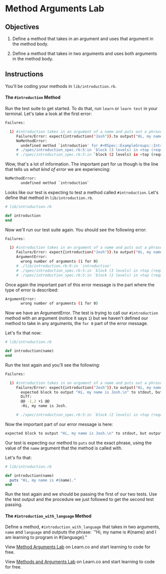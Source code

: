 # Method Arguments Lab

## Objectives

1. Define a method that takes in an argument and uses that argument in the
   method body.

2. Define a method that takes in two arguments and uses both arguments in the
   method body.

## Instructions

You'll be coding your methods in `lib/introduction.rb`.

#### The `#introduction` Method

Run the test suite to get started. To do that, run `learn` or `learn test` in
your terminal. Let's take a look at the first error:

```bash
Failures:

  1) #introduction takes in an argument of a name and puts out a phrase with that name using string interpolation
     Failure/Error: expect{introduction("Josh")}.to output("Hi, my name is Josh.\n").to_stdout
     NoMethodError:
       undefined method `introduction' for #<RSpec::ExampleGroups::Introduction:0x007fdbc499a938>
     # ./spec/introduction_spec.rb:5:in `block (3 levels) in <top (required)>'
     # ./spec/introduction_spec.rb:5:in `block (2 levels) in <top (required)>'
```

Wow, that's a lot of information. The important part for us though is the line that tells us _what kind of error_ we are experiencing:

```bash
NoMethodError:
       undefined method `introduction`
```

Looks like our test is expecting to test a method called `#introduction`. Let's define that method in `lib/introduction.rb`.

```ruby
# lib/introduction.rb

def introduction
end
```

Now we'll run our test suite again. You should see the following error:

```bash
Failures:

  1) #introduction takes in an argument of a name and puts out a phrase with that name using string interpolation
     Failure/Error: expect{introduction("Josh")}.to output("Hi, my name is Josh.\n").to_stdout
     ArgumentError:
       wrong number of arguments (1 for 0)
     # ./lib/introduction.rb:9:in `introduction'
     # ./spec/introduction_spec.rb:5:in `block (3 levels) in <top (required)>'
     # ./spec/introduction_spec.rb:5:in `block (2 levels) in <top (required)>'
```

Once again the important part of this error message is the part where the type
of error is described:

```bash
ArgumentError:
       wrong number of arguments (1 for 0)
```

Now we have an ArgumentError. The test is trying to call our `#introduction`
method with an argument (notice it says `1`) but we haven't defined our method
to take in any arguments, the `for 0` part of the error message.

Let's fix that now:

```ruby
# lib/introduction.rb

def introduction(name)
end
```

Run the test again and you'll see the following:

```bash
Failures:

  1) #introduction takes in an argument of a name and puts out a phrase with that name using string interpolation
     Failure/Error: expect{introduction("Josh")}.to output("Hi, my name is Josh.\n").to_stdout
       expected block to output "Hi, my name is Josh.\n" to stdout, but output nothing
       Diff:
       @@ -1,2 +1 @@
       -Hi, my name is Josh.

     # ./spec/introduction_spec.rb:5:in `block (2 levels) in <top (required)>'
```

Now the important part of our error message is here:

```bash
expected block to output "Hi, my name is Josh.\n" to stdout, but output nothing
```

Our test is expecting our method to `puts` out the exact phrase, using the value
of the `name` argument that the method is called with.

Let's fix that:

```ruby
# lib/introduction.rb

def introduction(name)
  puts "Hi, my name is #{name}."
end
```

Run the test again and we should be passing the first of our two tests. Use the
test output and the procedure we just followed to get the second test passing.

#### The `#introduction_with_language` Method

Define a method, `#introduction_with_language` that takes in two arguments,
`name` and `language` and outputs the phrase: `"Hi, my name is #{name} and I am
learning to program in #{language}."

<p data-visibility='hidden'>View <a href='https://learn.co/lessons/method-arguments-lab' title='Method Arguments Lab'>Method Arguments Lab</a> on Learn.co and start learning to code for free.</p>

<p class='util--hide'>View <a href='https://learn.co/lessons/method-arguments-lab'>Methods and Arguments Lab</a> on Learn.co and start learning to code for free.</p>

